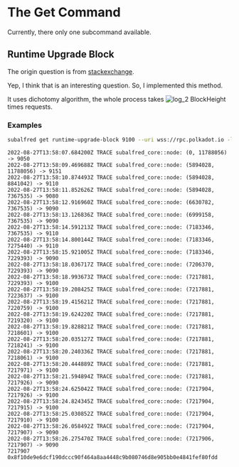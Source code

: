 # The Get Command
Currently, there only one subcommand available.

## Runtime Upgrade Block
The origin question is from [stackexchange](https://substrate.stackexchange.com/questions/3861/how-do-you-tell-which-block-number-the-last-runtime-upgrade-happened-on-a-chain).

Yep, I think that is an interesting question.
So, I implemented this method.

It uses dichotomy algorithm, the whole process takes <img src="https://latex.codecogs.com/svg.image?log_2&space;BlockHeight" title="log_2 BlockHeight"/> times requests.

### Examples
```sh
subalfred get runtime-upgrade-block 9100 --uri wss://rpc.polkadot.io -lsubalfred_core::node
```
```log
2022-08-27T13:58:07.684200Z TRACE subalfred_core::node: (0, 11788056) -> 9050
2022-08-27T13:58:09.469688Z TRACE subalfred_core::node: (5894028, 11788056) -> 9151
2022-08-27T13:58:10.874493Z TRACE subalfred_core::node: (5894028, 8841042) -> 9110
2022-08-27T13:58:11.852626Z TRACE subalfred_core::node: (5894028, 7367535) -> 9080
2022-08-27T13:58:12.916960Z TRACE subalfred_core::node: (6630782, 7367535) -> 9090
2022-08-27T13:58:13.126836Z TRACE subalfred_core::node: (6999158, 7367535) -> 9090
2022-08-27T13:58:14.591213Z TRACE subalfred_core::node: (7183346, 7367535) -> 9110
2022-08-27T13:58:14.800144Z TRACE subalfred_core::node: (7183346, 7275440) -> 9110
2022-08-27T13:58:15.921005Z TRACE subalfred_core::node: (7183346, 7229393) -> 9090
2022-08-27T13:58:18.036717Z TRACE subalfred_core::node: (7206370, 7229393) -> 9090
2022-08-27T13:58:18.993673Z TRACE subalfred_core::node: (7217881, 7229393) -> 9100
2022-08-27T13:58:19.208425Z TRACE subalfred_core::node: (7217881, 7223637) -> 9100
2022-08-27T13:58:19.415621Z TRACE subalfred_core::node: (7217881, 7220759) -> 9100
2022-08-27T13:58:19.624220Z TRACE subalfred_core::node: (7217881, 7219320) -> 9100
2022-08-27T13:58:19.828821Z TRACE subalfred_core::node: (7217881, 7218601) -> 9100
2022-08-27T13:58:20.035127Z TRACE subalfred_core::node: (7217881, 7218241) -> 9100
2022-08-27T13:58:20.240336Z TRACE subalfred_core::node: (7217881, 7218061) -> 9100
2022-08-27T13:58:20.444889Z TRACE subalfred_core::node: (7217881, 7217971) -> 9100
2022-08-27T13:58:21.594894Z TRACE subalfred_core::node: (7217881, 7217926) -> 9090
2022-08-27T13:58:24.625042Z TRACE subalfred_core::node: (7217904, 7217926) -> 9100
2022-08-27T13:58:24.824345Z TRACE subalfred_core::node: (7217904, 7217915) -> 9100
2022-08-27T13:58:25.030852Z TRACE subalfred_core::node: (7217904, 7217910) -> 9100
2022-08-27T13:58:26.058492Z TRACE subalfred_core::node: (7217904, 7217907) -> 9090
2022-08-27T13:58:26.275470Z TRACE subalfred_core::node: (7217906, 7217907) -> 9090
7217907 0x8f10de9e6dcf190dccc90f464a8aa4448c9b080746d8e905bb0e4841fef80fdd
```
